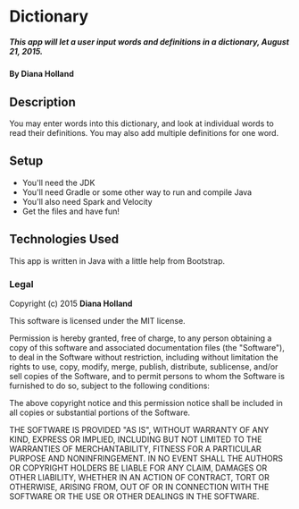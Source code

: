 # Dictionary

##### This app will let a user input words and definitions in a dictionary, August 21, 2015.

#### By **Diana Holland**

## Description

You may enter words into this dictionary, and look at individual words to read their definitions. You may also add multiple definitions for one word.

## Setup

* You'll need the JDK
* You'll need Gradle or some other way to run and compile Java
* You'll also need Spark and Velocity
* Get the files and have fun!

## Technologies Used

This app is written in Java with a little help from Bootstrap.

### Legal

Copyright (c) 2015 **Diana Holland**

This software is licensed under the MIT license.

Permission is hereby granted, free of charge, to any person obtaining a copy
of this software and associated documentation files (the "Software"), to deal
in the Software without restriction, including without limitation the rights
to use, copy, modify, merge, publish, distribute, sublicense, and/or sell
copies of the Software, and to permit persons to whom the Software is
furnished to do so, subject to the following conditions:

The above copyright notice and this permission notice shall be included in
all copies or substantial portions of the Software.

THE SOFTWARE IS PROVIDED "AS IS", WITHOUT WARRANTY OF ANY KIND, EXPRESS OR
IMPLIED, INCLUDING BUT NOT LIMITED TO THE WARRANTIES OF MERCHANTABILITY,
FITNESS FOR A PARTICULAR PURPOSE AND NONINFRINGEMENT. IN NO EVENT SHALL THE
AUTHORS OR COPYRIGHT HOLDERS BE LIABLE FOR ANY CLAIM, DAMAGES OR OTHER
LIABILITY, WHETHER IN AN ACTION OF CONTRACT, TORT OR OTHERWISE, ARISING FROM,
OUT OF OR IN CONNECTION WITH THE SOFTWARE OR THE USE OR OTHER DEALINGS IN
THE SOFTWARE.
